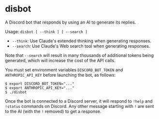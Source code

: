 # disbot

A Discord bot that responds by using an AI to generate its replies.

Usage: `disbot [ --think ] [ --search ]`

- `--think`: Use Claude's extended thinking when generating responses.
- `--search`: Use Claude's Web search tool when generating responses.

Note that `--search` will result in many thousands of additional tokens being generated, which will
increase the cost of the API calls.

You must set environment variables `DISCORD_BOT_TOKEN` and `ANTHROPIC_API_KEY` before launching the
bot, as follows:

```
$ export DISCORD_BOT_TOKEN="..."
$ export ANTHROPIC_API_KEY="..."
$ ./disbot
```

Once the bot is connected to a Discord server, it will respond to `!help` and `!status` commands on
Discord.  Any other message starting with `!` are sent to the AI (with the `!` removed) to get a
response.
